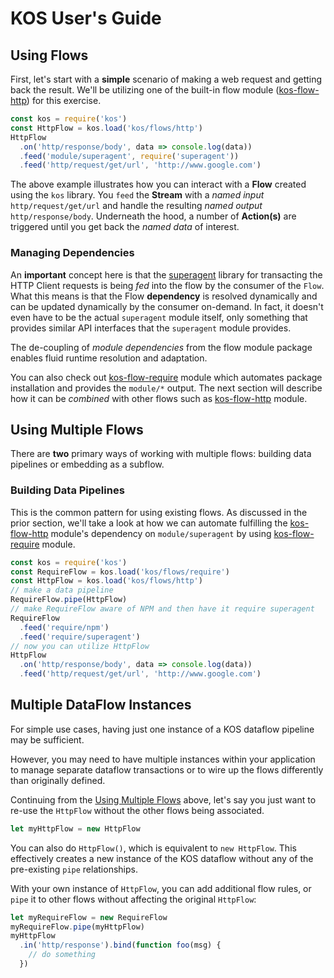 # KOS User's Guide

## Using Flows

First, let's start with a **simple** scenario of making a web request
and getting back the result. We'll be utilizing one of the built-in
flow module ([kos-flow-http](../flows/http.md)) for this exercise.

```js
const kos = require('kos')
const HttpFlow = kos.load('kos/flows/http')
HttpFlow
  .on('http/response/body', data => console.log(data))
  .feed('module/superagent', require('superagent'))
  .feed('http/request/get/url', 'http://www.google.com')
```

The above example illustrates how you can interact with a **Flow**
created using the `kos` library. You `feed` the **Stream** with a
*named input* `http/request/get/url` and handle the resulting *named
output* `http/response/body`. Underneath the hood, a number of
**Action(s)** are triggered until you get back the *named data* of
interest.

### Managing Dependencies

An **important** concept here is that the
[superagent](http://npmjs.com/package/superagent) library for
transacting the HTTP Client requests is being *fed* into the flow by
the consumer of the `Flow`. What this means is that the Flow
**dependency** is resolved dynamically and can be updated dynamically
by the consumer on-demand. In fact, it doesn't even have to be the
actual `superagent` module itself, only something that provides
similar API interfaces that the `superagent` module provides.

The de-coupling of *module dependencies* from the flow module package
enables fluid runtime resolution and adaptation.

You can also check out [kos-flow-require](../flows/require.md) module
which automates package installation and provides the `module/*`
output. The next section will describe how it can be *combined* with
other flows such as [kos-flow-http](../flows/http.md) module.

## Using Multiple Flows

There are **two** primary ways of working with multiple flows:
building data pipelines or embedding as a subflow.

### Building Data Pipelines

This is the common pattern for using existing flows. As discussed in
the prior section, we'll take a look at how we can automate fulfilling
the [kos-flow-http](../flows/http.md) module's dependency on
`module/superagent` by using [kos-flow-require](../flows/require.md)
module.

```js
const kos = require('kos')
const RequireFlow = kos.load('kos/flows/require')
const HttpFlow = kos.load('kos/flows/http')
// make a data pipeline
RequireFlow.pipe(HttpFlow)
// make RequireFlow aware of NPM and then have it require superagent
RequireFlow
  .feed('require/npm')
  .feed('require/superagent')
// now you can utilize HttpFlow
HttpFlow
  .on('http/response/body', data => console.log(data))
  .feed('http/request/get/url', 'http://www.google.com')
```

## Multiple DataFlow Instances

For simple use cases, having just one instance of a KOS dataflow
pipeline may be sufficient.

However, you may need to have multiple instances within your
application to manage separate dataflow transactions or to wire up the
flows differently than originally defined.

Continuing from the [Using Multiple Flows](#using-multiple-flows)
above, let's say you just want to re-use the `HttpFlow` without the
other flows being associated.

```js
let myHttpFlow = new HttpFlow
```

You can also do `HttpFlow()`, which is equivalent to `new
HttpFlow`. This effectively creates a new instance of the KOS dataflow
without any of the pre-existing `pipe` relationships.

With your own instance of `HttpFlow`, you can add additional flow
rules, or `pipe` it to other flows without affecting the original
`HttpFlow`:

```js
let myRequireFlow = new RequireFlow
myRequireFlow.pipe(myHttpFlow)
myHttpFlow
  .in('http/response').bind(function foo(msg) {
    // do something
  })
```

